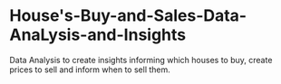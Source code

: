 # House's-Buy-and-Sales-Data-AnaLysis-and-Insights
Data Analysis to create insights informing which houses to buy, create prices to sell and inform when to sell them.


